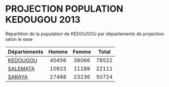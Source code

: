 # PROJECTION POPULATION KEDOUGOU 2013
	
Répartition de la population de KEDOUGOU par départements de projection selon le sexe
	
| Départements  | Homme | Femme | Total |
| --------- |:-----:|:-----:|:-----:|
| [KEDOUGOU](KEDOUGOU) | 40456 | 38066 | 78522 |
| [SALEMATA](SALEMATA) | 10923 | 11188 | 22111 |
| [SARAYA](SARAYA) | 27488 | 23236 | 50724 |

